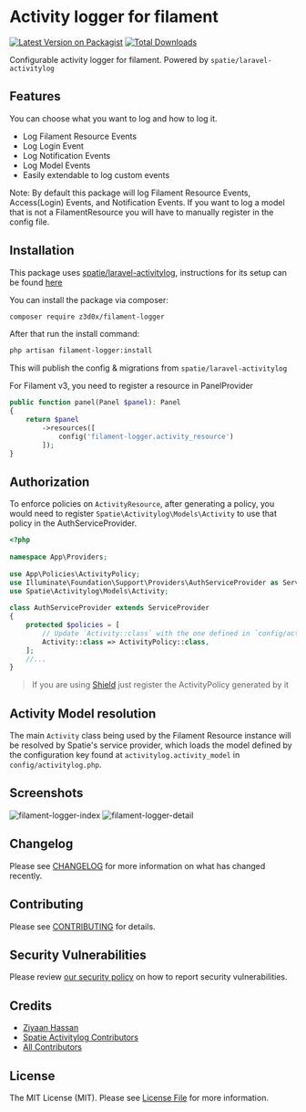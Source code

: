 # Activity logger for filament

[![Latest Version on Packagist](https://img.shields.io/packagist/v/z3d0x/filament-logger.svg?style=for-the-badge)](https://packagist.org/packages/z3d0x/filament-logger)
[![Total Downloads](https://img.shields.io/packagist/dt/z3d0x/filament-logger.svg?style=for-the-badge)](https://packagist.org/packages/z3d0x/filament-logger)

Configurable activity logger for filament.
Powered by `spatie/laravel-activitylog`

## Features
You can choose what you want to log and how to log it.
- Log Filament Resource Events
- Log Login Event
- Log Notification Events
- Log Model Events
- Easily extendable to log custom events

Note: By default this package will log Filament Resource Events, Access(Login) Events, and Notification Events. If you want to log a model that is not a FilamentResource you will have to manually register in the config file.

## Installation

This package uses [spatie/laravel-activitylog](https://spatie.be/docs/laravel-activitylog), instructions for its setup can be found [here](https://spatie.be/docs/laravel-activitylog/v4/installation-and-setup)

You can install the package via composer:

```bash
composer require z3d0x/filament-logger
```
After that run the install command:

```bash
php artisan filament-logger:install
```
This will publish the config & migrations from `spatie/laravel-activitylog`

For Filament v3, you need to register a resource in PanelProvider
```php
public function panel(Panel $panel): Panel
{
    return $panel
        ->resources([
            config('filament-logger.activity_resource')
        ]);
}
```
## Authorization
To enforce policies on `ActivityResource`, after generating a policy, you would need to register `Spatie\Activitylog\Models\Activity` to use that policy in the AuthServiceProvider.
```php
<?php
 
namespace App\Providers;
 
use App\Policies\ActivityPolicy;
use Illuminate\Foundation\Support\Providers\AuthServiceProvider as ServiceProvider;
use Spatie\Activitylog\Models\Activity;
 
class AuthServiceProvider extends ServiceProvider
{
    protected $policies = [
        // Update `Activity::class` with the one defined in `config/activitylog.php`
        Activity::class => ActivityPolicy::class,
    ];
    //...
}
```
> If you are using [Shield](https://filamentphp.com/plugins/shield) just register the ActivityPolicy generated by it

## Activity Model resolution
The main `Activity` class being used by the Filament Resource instance will be resolved by Spatie's service provider, which loads the model defined by the configuration key found at `activitylog.activity_model` in `config/activitylog.php`.

## Screenshots
![filament-logger-index](https://user-images.githubusercontent.com/75579178/201537725-47361eb2-aa13-4493-a4d0-af0dde0f4eeb.png)
![filament-logger-detail](https://user-images.githubusercontent.com/75579178/201537729-51b96eed-aa24-42ed-88f6-4683337f7d81.png)


## Changelog

Please see [CHANGELOG](CHANGELOG.md) for more information on what has changed recently.

## Contributing

Please see [CONTRIBUTING](https://github.com/spatie/.github/blob/main/CONTRIBUTING.md) for details.

## Security Vulnerabilities

Please review [our security policy](../../security/policy) on how to report security vulnerabilities.

## Credits

- [Ziyaan Hassan](https://github.com/Z3d0X)
- [Spatie Activitylog Contributors](https://github.com/spatie/laravel-activitylog#credits) 
- [All Contributors](../../contributors)

## License

The MIT License (MIT). Please see [License File](LICENSE.md) for more information.
